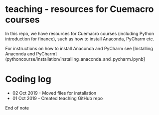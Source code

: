 # teaching - resources for Cuemacro courses

In this repo, we have resources for Cuemacro courses (including Python introduction for finance), such as how to install Anaconda, PyCharm etc.

For instructions on how to install Anaconda and PyCharm see [Installing Anaconda and PyCharm](pythoncourse/installation/installing_anaconda_and_pycharm.ipynb]

# Coding log

* 02 Oct 2019 - Moved files for installation
* 01 Oct 2019 - Created teaching GitHub repo

End of note
